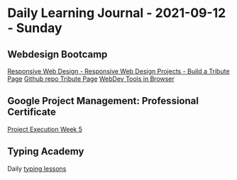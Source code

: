 # Daily Learning Journal - 2021-09-12 - Sunday

## Webdesign Bootcamp

[Responsive Web Design - Responsive Web Design Projects - Build a Tribute Page](https://www.freecodecamp.org/learn/responsive-web-design/responsive-web-design-projects/build-a-tribute-page)
[Github repo Tribute Page](https://github.com/universalamateur/tribute_page_demo/)
[WebDev Tools in Browser](https://www.youtube.com/watch?v=chPI3lcyfsU)

## Google Project Management: Professional Certificate

[Project Execution Week 5](https://www.coursera.org/learn/project-execution-google/home/week/5)

## Typing Academy

Daily [typing lessons](https://www.typing.academy/typing-tutor/lessons)
